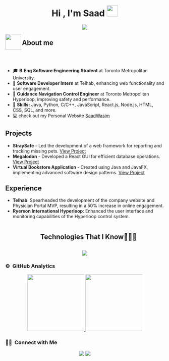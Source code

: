 <h1 align="center">Hi , I'm Saad <img src="https://media.giphy.com/media/TEnXkcsHrP4YedChhA/giphy.gif" width="35"></h1>
<p align="center">
  <a href="https://github.com/DenverCoder1/readme-typing-svg"><img src="https://readme-typing-svg.herokuapp.com?lines=Software+Developer;FullStack+Developer;Tech+Enthusiast%20|%20Algorithms%20|%20OOP%20;Always%20learning%20new%20things&center=true&width=500&height=50"></a>
</p>

<img align="left" src = "https://user-images.githubusercontent.com/63050133/156777293-72a6e681-2582-4a9d-ad92-09d1181d47c7.gif" width = 50px height=50px>
<h2 align="left" font-weight="bold">About me</h2>  
<br><br>
<ul>
  <li>🎓 <strong>B.Eng Software Engineering Student</strong> at Toronto Metropolitan University.</li>
  <li>💼 <strong>Software Developer Intern</strong> at Telhab, enhancing web functionality and user engagement.</li>
  <li>🚀 <strong>Guidance Navigation Control Engineer</strong> at Toronto Metropolitan Hyperloop, improving safety and performance.</li>
  <li>🔧 <strong>Skills:</strong> Java, Python, C/C++, JavaScript, React.js, Node.js, HTML, CSS, SQL, and more.</li>
  <li> 💻 check out my Personal Website <a href = "https://saadwasim.netlify.app/"> SaadWasim</a> </li>
</ul>

<h2>Projects</h2>
<ul>
  <li><strong>StraySafe</strong> - Led the development of a web framework for reporting and tracking missing pets. <a href="https://devpost.com/software/straysafe">View Project</a></li>
  <li><strong>Megalodon</strong> - Developed a React GUI for efficient database operations. <a href="https://devpost.com/software/megalodon">View Project</a></li>
  <li><strong>Virtual Bookstore Application</strong> - Created using Java and JavaFX, implementing advanced software design patterns. <a href="https://github.com/Verifiedz/BookStoreApplication">View Project</a></li>
</ul>

<h2>Experience</h2>
<ul>
  <li><strong>Telhab</strong>: Spearheaded the development of the company website and Physician Portal MVP, resulting in a 50% increase in online engagement.</li>
  <li><strong>Ryerson International Hyperloop</strong>: Enhanced the user interface and monitoring capabilities of the Hyperloop control system.</li>
</ul>

<div id="user-content-toc">
  <ul align="center">
    <summary><h2 style="display: inline-block">Technologies That I Know👨🏻‍💻</h2></summary>
  </ul>
</div>
<!--tech stack icons-->
<p align="center">
  <a href="https://skillicons.dev">
    <img src="https://skillicons.dev/icons?i=git,dotnet,azure,css,discord,docker,figma,github,html,java,js,cs,mongodb,mysql,nextjs,nodejs,postman,py,react,angular,webstorm,tailwind,ts,vscode,visualstudio,kubernetes,jenkins&perline=14" />
  </a>
</p>

### ⚙️ &nbsp;GitHub Analytics

<p align="center">
<a href="https://github.com/Verifiedz">
  <img height="180em" src="https://github-readme-stats-eight-theta.vercel.app/api?username=Verifiedz&show_icons=true&theme=algolia&include_all_commits=true&count_private=true"/>
  <img height="180em" src="https://github-readme-stats-eight-theta.vercel.app/api/top-langs/?username=Verifiedz&layout=compact&langs_count=8&theme=algolia&include_all_commits=true&count_private=true"/>
</a>
</p>



  
  
  ### 🤝🏻 &nbsp;Connect with Me

<p align="center">
<a href="https://www.linkedin.com/in/saadwasim/"><img src="https://img.shields.io/badge/-Saad%20LInedin-0077B5?style=flat&logo=Linkedin&logoColor=white"/></a>
<a href="mailto:saadwasim1921@gmail.com"><img src="https://img.shields.io/badge/-saadwasim1921@gmail.com-D14836?style=flat&logo=Gmail&logoColor=white"/></a>
</p>
